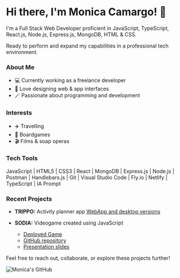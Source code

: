 # Hi there, I'm Monica Camargo! 👋

I'm a Full Stack Web Developer proficient in JavaScript, TypeScript, React.js, Node.js, Express.js, MongoDB, HTML & CSS.

Ready to perform and expand my capabilities in a professional tech environment.

### About Me
- 💻 Currently working as a freelance developer
- 🎨 Love designing web & app interfaces
- 🪄 Passionate about programming and development

### Interests
- ✈️ Travelling
- 🎲 Boardgames
- 🎬 Films & soap operas

### Tech Tools
JavaScript | HTML5 | CSS3 | React | MongoDB | Express.js | Node.js | Postman | Handlebars.js | Git | Visual Studio Code | Fly.io | Netlify | TypeScript | IA Prompt

### Recent Projects
- **TRIPPO:** Activity planner app [WebApp and desktop versions](https://trippo.netlify.app/)

- **SODIA:** Videogame created using JavaScript
  - [Deployed Game](https://monicamargo37.github.io/SODIA_Shooter-Game/)
  - [GitHub repository](https://github.com/MoniCamargo37/SODIA_Shooter-Game)
  - [Presentation slides](https://docs.google.com/presentation/d/17o8pfU952duM68wNuS3tq6jQ3p9ZCGPL/edit#slide=id.p1)



Feel free to reach out, collaborate, or explore these projects further!

![Monica's GitHub](https://github.com/MoniCamargo37)